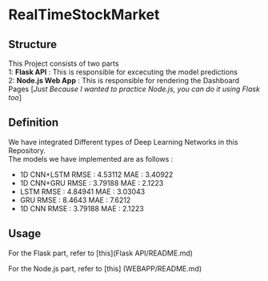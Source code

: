 # RealTimeStockMarket

## Structure
This Project consists of two parts<br>
1: **Flask API**       : This is responsible for excecuting the model predictions<br>
2: **Node.js Web App** : This is responsible for rendering the Dashboard Pages [*Just Because I wanted to practice Node.js, you can do it using Flask too*]

## Definition
We have integrated Different types of Deep Learning Networks in this Repository.<br>
The models we have implemented are as follows : <br>
* 1D CNN+LSTM      RMSE : 4.53112	MAE : 3.40922<br>
* 1D CNN+GRU       RMSE : 3.79188	MAE : 2.1223
* LSTM             RMSE : 4.84941	MAE : 3.03043
* GRU              RMSE : 8.4643	MAE : 7.6212
* 1D CNN           RMSE : 3.79188	MAE : 2.1223

## Usage
For the Flask part, refer to [this](Flask API/README.md) 

For the Node.js part, refer to [this] (WEBAPP/README.md)